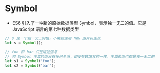 # Symbol

- ES6 引入了一种新的原始数据类型 Symbol，表示独一无二的值。它是 JavaScript 语言的第七种数据类型

```js
// s 是一个独一无二的值，不需要使用 new 运算符生成
let s = Symbol();

// foo 和 bar 只是描述信息
// 和 Symbol 生成的值没有任何关系，即使参数填写的一样。生成的值也都是独一无二的
let s1 = Symbol("foo");
let s2 = Symbol("bar");
```
